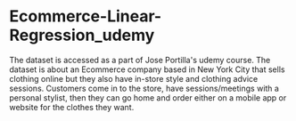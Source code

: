 # Ecommerce-Linear-Regression_udemy

The dataset is accessed as a part of Jose Portilla's udemy course. The dataset is about an Ecommerce company based in New York City that sells clothing online but they also have in-store style and clothing advice sessions. Customers come in to the store, have sessions/meetings with a personal stylist, then they can go home and order either on a mobile app or website for the clothes they want.
